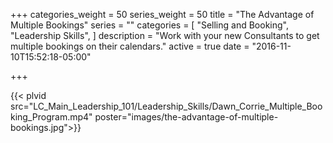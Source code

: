 +++
categories_weight = 50
series_weight = 50
title = "The Advantage of Multiple Bookings"
series = ""
categories = [
  "Selling and Booking",
  "Leadership Skills",
]
description = "Work with your new Consultants to get multiple bookings on their calendars."
active = true
date = "2016-11-10T15:52:18-05:00"

+++

{{< plvid src="LC_Main_Leadership_101/Leadership_Skills/Dawn_Corrie_Multiple_Booking_Program.mp4" poster="images/the-advantage-of-multiple-bookings.jpg">}}
